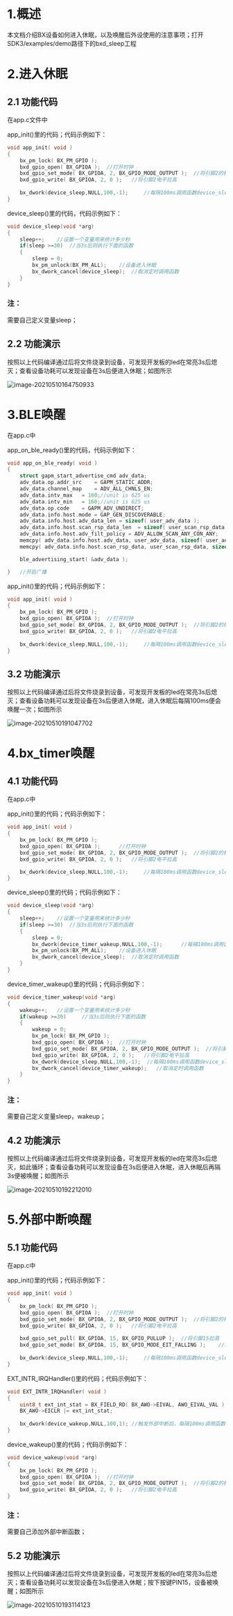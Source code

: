 # 1.概述

​		本文档介绍BX设备如何进入休眠，以及唤醒后外设使用的注意事项；打开SDK3/examples/demo路径下的bxd_sleep工程

# 2.进入休眠

## 2.1 功能代码

在app.c文件中

app_init()里的代码；代码示例如下：

```c
void app_init( void )
{
    bx_pm_lock( BX_PM_GPIO );	
    bxd_gpio_open( BX_GPIOA );	//打开时钟
    bxd_gpio_set_mode( BX_GPIOA, 2, BX_GPIO_MODE_OUTPUT );	//将引脚2的模式设置为输出模式
    bxd_gpio_write( BX_GPIOA, 2, 0 );	//将引脚2电平拉高
    
    bx_dwork(device_sleep,NULL,100,-1);		//每隔100ms调用函数device_sleep()
}
```



device_sleep()里的代码，代码示例如下：

```c
void device_sleep(void *arg)
{
    sleep++;	//设置一个变量用来统计多少秒
    if(sleep >=30)	//当3s后则执行下面的函数
    {
        sleep = 0;	
        bx_pm_unlock(BX_PM_ALL);	//设备进入休眠
        bx_dwork_cancel(device_sleep);	//取消定时调用函数
    }
}
```

### 注：

需要自己定义变量sleep；



## 2.2 功能演示

按照以上代码编译通过后将文件烧录到设备，可发现开发板的led在常亮3s后熄灭；查看设备功耗可以发现设备在3s后便进入休眠；如图所示

![image-20210510164750933](image-20210510164750933.png)



# 3.BLE唤醒

在app.c中

app_on_ble_ready()里的代码，代码示例如下：

```c
void app_on_ble_ready( void )
{
    struct gapm_start_advertise_cmd adv_data;
    adv_data.op.addr_src    = GAPM_STATIC_ADDR;
    adv_data.channel_map    = ADV_ALL_CHNLS_EN;
    adv_data.intv_max   = 160;//unit is 625 us
    adv_data.intv_min   = 160;//unit is 625 us
    adv_data.op.code    = GAPM_ADV_UNDIRECT;
    adv_data.info.host.mode = GAP_GEN_DISCOVERABLE;
    adv_data.info.host.adv_data_len = sizeof( user_adv_data );
    adv_data.info.host.scan_rsp_data_len  = sizeof( user_scan_rsp_data );
    adv_data.info.host.adv_filt_policy = ADV_ALLOW_SCAN_ANY_CON_ANY;
    memcpy( adv_data.info.host.adv_data, user_adv_data, sizeof( user_adv_data ) );
    memcpy( adv_data.info.host.scan_rsp_data, user_scan_rsp_data, sizeof( user_scan_rsp_data ) );

    ble_advertising_start( &adv_data );

}	//开启广播
```



app_init()里的代码；代码示例如下：

```c
void app_init( void )
{
    bx_pm_lock( BX_PM_GPIO );
    bxd_gpio_open( BX_GPIOA );	//打开时钟
    bxd_gpio_set_mode( BX_GPIOA, 2, BX_GPIO_MODE_OUTPUT );	//将引脚2的模式设置为输出模式
    bxd_gpio_write( BX_GPIOA, 2, 0 );	//将引脚2电平拉高
    
    bx_dwork(device_sleep,NULL,100,-1);		//每隔100ms调用函数device_sleep()
}
```



## 3.2 功能演示

按照以上代码编译通过后将文件烧录到设备，可发现开发板的led在常亮3s后熄灭；查看设备功耗可以发现设备在3s后便进入休眠，进入休眠后每隔100ms便会唤醒一次；如图所示

![image-20210510191047702](image-20210510191047702.png)



# 4.bx_timer唤醒

## 4.1 功能代码

在app.c中

app_init()里的代码；代码示例如下：

```c
void app_init( void )
{
    bx_pm_lock( BX_PM_GPIO );
    bxd_gpio_open( BX_GPIOA );		//打开时钟
    bxd_gpio_set_mode( BX_GPIOA, 2, BX_GPIO_MODE_OUTPUT );	//将引脚2的模式设置为输出模式
    bxd_gpio_write( BX_GPIOA, 2, 0 );	//将引脚2电平拉高

    bx_dwork(device_sleep,NULL,100,-1);		//每隔100ms调用函数device_sleep()
}
```



device_sleep()里的代码；代码示例如下：

```c
void device_sleep(void *arg)
{
    sleep++;	//设置一个变量用来统计多少秒
    if(sleep >=30)	//当3s后则执行下面的函数
    {
        sleep = 0;
        bx_dwork(device_timer_wakeup,NULL,100,-1);		//每隔100ms调用函数device_timer_wakeup()
        bx_pm_unlock(BX_PM_ALL);	//设备进入休眠
        bx_dwork_cancel(device_sleep);	//取消定时调用函数
    }
}
```



device_timer_wakeup()里的代码；代码示例如下：

```c
void device_timer_wakeup(void *arg)
{
    wakeup++;	//设置一个变量用来统计多少秒
    if(wakeup >=30)		//当3s后则执行下面的函数
    {
        wakeup = 0;
        bx_pm_lock( BX_PM_GPIO );
        bxd_gpio_open( BX_GPIOA );	//打开时钟
        bxd_gpio_set_mode( BX_GPIOA, 2, BX_GPIO_MODE_OUTPUT );	//将引脚2的模式设置为输出模式
        bxd_gpio_write( BX_GPIOA, 2, 0 );	//将引脚2电平拉高
        bx_dwork(device_sleep,NULL,100,-1);  //每隔100ms调用函数device_sleep()
        bx_dwork_cancel(device_timer_wakeup);	//取消定时调用函数
    }
}
```

### 注：

需要自己定义变量sleep，wakeup；

## 4.2 功能演示

按照以上代码编译通过后将文件烧录到设备，可发现开发板的led在常亮3s后熄灭，如此循环；查看设备功耗可以发现设备在3s后便进入休眠，进入休眠后再隔3s便被唤醒；如图所示

![image-20210510192212010](image-20210510192212010.png)



# 5.外部中断唤醒

## 5.1 功能代码

在app.c中

app_init()里的代码；代码示例如下：

```c
void app_init( void )
{
    bx_pm_lock( BX_PM_GPIO );
    bxd_gpio_open( BX_GPIOA );	//打开时钟
    bxd_gpio_set_mode( BX_GPIOA, 2, BX_GPIO_MODE_OUTPUT );	//将引脚2的模式设置为输出模式
    bxd_gpio_write( BX_GPIOA, 2, 0 );	//将引脚2电平拉高
    
    bxd_gpio_set_pull( BX_GPIOA, 15, BX_GPIO_PULLUP );	//将引脚15拉高
    bxd_gpio_set_mode( BX_GPIOA, 15, BX_GPIO_MODE_EIT_FALLING );	//将引脚15的模式设置为具有外部中断下降沿模式
    
    bx_dwork(device_sleep,NULL,100,-1);		//每隔100ms调用函数device_sleep()
}
```



EXT_INTR_IRQHandler()里的代码；代码示例如下：

```c
void EXT_INTR_IRQHandler( void )
{
    uint8_t ext_int_stat = BX_FIELD_RD( BX_AWO->EIVAL, AWO_EIVAL_VAL ) ;
    BX_AWO->EICLR |= ext_int_stat;
	
	bx_dwork(device_wakeup,NULL,100,1);	//触发外部中断后，每隔100ms调用函数device_wakeup()
}
```



device_wakeup()里的代码；代码示例如下：

```c
void device_wakeup(void *arg)
{
    bx_pm_lock( BX_PM_GPIO );
    bxd_gpio_open( BX_GPIOA );	//打开时钟
    bxd_gpio_set_mode( BX_GPIOA, 2, BX_GPIO_MODE_OUTPUT );	//将引脚2的模式设置为输出模式
    bxd_gpio_write( BX_GPIOA, 2, 0 );	//将引脚2电平拉高	
}
```

### 注：

需要自己添加外部中断函数；

## 5.2 功能演示

按照以上代码编译通过后将文件烧录到设备，可发现开发板的led在常亮3s后熄灭；查看设备功耗可以发现设备在3s后便进入休眠；按下按键PIN15，设备被唤醒；如图所示

![image-20210510193114123](image-20210510193114123.png)
